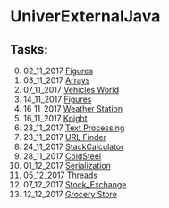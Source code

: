 # UniverExternalJava
Tasks:
----
0. 02_11_2017 [Figures](https://github.com/YanaBiliaieva/UniverExternalJava/tree/master/src/main/java/task0_02_11_2017_Figures)
1. 03_11_2017 [Arrays](https://github.com/YanaBiliaieva/UniverExternalJava/tree/master/src/main/java/task1_03_11_2017_Arrays)
2. 07_11_2017 [Vehicles World](https://github.com/YanaBiliaieva/UniverExternalJava/tree/master/src/main/java/task2_07_11_2017_VehiclesWorld)
3. 14_11_2017 [Figures](https://github.com/YanaBiliaieva/UniverExternalJava/tree/master/src/main/java/task3_14_11_2017_Figures)
4. 16_11_2017 [Weather Station](https://github.com/YanaBiliaieva/UniverExternalJava/tree/master/src/main/java/task4_16_11_2017_WeatherStation)
5. 16_11_2017 [Knight](https://github.com/YanaBiliaieva/UniverExternalJava/tree/master/src/main/java/task5_16_11_2017_Knight)
6. 23_11_2017 [Text Processing](https://github.com/YanaBiliaieva/UniverExternalJava/tree/master/src/main/java/task6_23_11_2017_TextProcessing)
7. 23_11_2017 [URL Finder](https://github.com/YanaBiliaieva/UniverExternalJava/tree/master/src/main/java/task7_23_11_2017_URLFinder)
8. 24_11_2017 [StackCalculator](https://github.com/YanaBiliaieva/UniverExternalJava/tree/master/src/main/java/task8_24_11_2017_StackCalculator)
9. 28_11_2017 [ColdSteel](https://github.com/YanaBiliaieva/UniverExternalJava/tree/master/src/main/java/task9_28_11_2017_ColdSteel)
10. 01_12_2017 [Serialization](https://github.com/YanaBiliaieva/UniverExternalJava/tree/master/src/main/java/task10_01_12_2017_Serialization)
11. 05_12_2017 [Threads](https://github.com/YanaBiliaieva/UniverExternalJava/tree/master/src/main/java/task11_05_12_2017_Threads)
12. 07_12_2017 [Stock_Exchange](https://github.com/YanaBiliaieva/UniverExternalJava/tree/master/src/main/java/task12_07_12_2017_Stock_Exchange)
13. 12_12_2017 [Grocery Store](https://github.com/YanaBiliaieva/UniverExternalJava/tree/master/src/main/java/task13_12_12_2017_GroceryStore)
